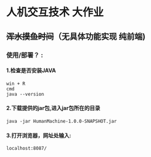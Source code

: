 # 人机交互技术 大作业 

## ~~浑水摸鱼时间~~（无具体功能实现 纯前端)



### 使用/部署？ :

#### 1.检查是否安装JAVA

```
win + R
cmd
java --version
```

#### 2.下载提供的jar包,进入jar包所在的目录

```
java -jar HumanMachine-1.0.0-SNAPSHOT.jar
```

#### 3.打开浏览器，网址处输入:

```
localhost:8087/
```

